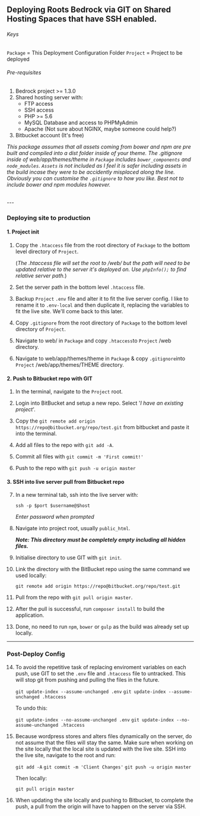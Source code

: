 
Deploying Roots Bedrock via GIT on Shared Hosting Spaces that have SSH enabled.
----------------------------------------------------------------------------------------

###### Keys
`Package` = This Deployment Configuration Folder
`Project` = Project to be deployed

###### Pre-requisites
1. Bedrock project >= 1.3.0
2. Shared hosting server with:
	* FTP access
	* SSH access
	* PHP >= 5.6
	* MySQL Database and access to PHPMyAdmin
	* Apache (Not sure about NGINX, maybe someone could help?)
3. Bitbucket account (It's free)

*This package assumes that all assets coming from bower and npm are pre built and compiled into a dist folder inside of your theme. The .gitignore inside of web/app/themes/theme in `Package` includes `bower_components` and `node_modules`. `Assets` is not included as I feel it is safer including assets in the build incase they were to be accidently misplaced along the line. Obviously you can customise the `.gitignore` to how you like. Best not to include bower and npm modules however.*

<br>
---

### Deploying site to production

#### 1. Project init

1. Copy the `.htaccess` file from the root directory of `Package` to the
   bottom level directory of `Project`.

	(*The .htaccess file will set the root to /web/ but the path will need to be updated
	relative to the server it's deployed on. Use `phpInfo();` to find relative server path.*)

2. Set the server path in the bottom level `.htaccess` file.

3. Backup `Project` `.env` file and alter it to fit the live server config.
	I like to rename it to `.env-local` and then duplicate it, replacing the
	variables to fit the live site. We'll come back to this later.

4. Copy `.gitignore` from the root directory of `Package` to the
   bottom level directory of `Project`.

5. Navigate to web/ in `Package` and copy `.htaccess`to `Project` /web directory.

6. Navigate to web/app/themes/theme in `Package` & copy `.gitignore`into `Project` /web/app/themes/THEME directory.


#### 2. Push to Bitbucket repo with GIT

1. In the terminal, navigate to the `Project` root.

2. Login into BitBucket and setup a new repo. Select '*I have an existing project*'.

3. Copy the `git remote add origin https://repo@bitbucket.org/repo/test.git`
	from bitbucket and paste it into the terminal.

4. Add all files to the repo with `git add -A`.

5. Commit all files with `git commit -m 'First commit!'`

6. Push to the repo with `git push -u origin master`


#### 3. SSH into live server pull from Bitbucket repo

7. In a new terminal tab, ssh into the live server with:

	`ssh -p $port $username@$host`

	*Enter password when prompted*

8. Navigate into project root, usually `public_html`.

	***Note: This directory must be completely empty including all hidden files.***

9. Initialise directory to use GIT with `git init`.

10. Link the directory with the BitBucket repo using the same command we used locally:

	`git remote add origin https://repo@bitbucket.org/repo/test.git`

11. Pull from the repo with `git pull origin master`.

12. After the pull is successful, run `composer install` to build the application.

13. Done, no need to run `npm`, `bower` or `gulp` as the build was already set up locally.

---

### Post-Deploy Config

14. To avoid the repetitive task of replacing enviroment variables on each push,
use GIT to set the `.env` file and `.htaccess` file to untracked. This will
stop git from pushing and pulling the files in the future.

	`git update-index --assume-unchanged .env`
	`git update-index --assume-unchanged .htaccess`

	To undo this:

	`git update-index --no-assume-unchanged .env`
	`git update-index --no-assume-unchanged .htaccess`

15. Because wordpress stores and alters files dynamically on the server,
	do not assume that the files will stay the same. Make sure when working
	on the site locally that the local site is updated with the live site.
	SSH into the live site, navigate to the root and run:

	`git add -A`
	`git commit -m 'Client Changes'`
	`git push -u origin master`


	Then locally:

	`git pull origin master`




16. When updating the site locally and pushing to Bitbucket, to complete
	the push, a pull from the origin will have to happen on the server via SSH.